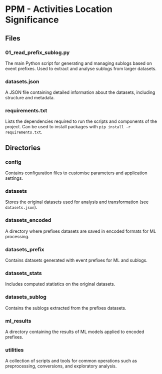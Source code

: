 # PPM - Activities Location Significance

## Files

### 01_read_prefix_sublog.py
The main Python script for generating and managing sublogs based on event prefixes. Used to extract and analyse sublogs from larger datasets.

### datasets.json
A JSON file containing detailed information about the datasets, including structure and metadata.

### requirements.txt
Lists the dependencies required to run the scripts and components of the project. Can be used to install packages with `pip install -r requirements.txt`.

## Directories

### config
Contains configuration files to customise parameters and application settings.

### datasets
Stores the original datasets used for analysis and transformation (see `datasets.json`).

### datasets_encoded
A directory where prefixes datasets are saved in encoded formats for ML processing.

### datasets_prefix
Contains datasets generated with event prefixes for ML and sublogs.

### datasets_stats
Includes computed statistics on the original datasets.

### datasets_sublog
Contains the sublogs extracted from the prefixes datasets.

### ml_results
A directory containing the results of ML models applied to encoded prefixes.

### utilities
A collection of scripts and tools for common operations such as preprocessing, conversions, and exploratory analysis.
